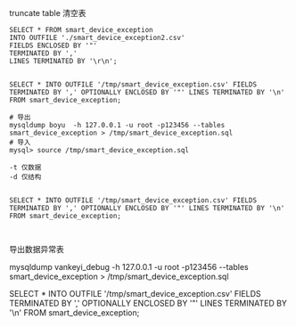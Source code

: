 truncate table 清空表




```
SELECT * FROM smart_device_exception
INTO OUTFILE './smart_device_exception2.csv' 
FIELDS ENCLOSED BY '"' 
TERMINATED BY ',' 
LINES TERMINATED BY '\r\n';


SELECT * INTO OUTFILE '/tmp/smart_device_exception.csv' FIELDS TERMINATED BY ',' OPTIONALLY ENCLOSED BY '"' LINES TERMINATED BY '\n' FROM smart_device_exception;
```

```
# 导出
mysqldump boyu  -h 127.0.0.1 -u root -p123456 --tables smart_device_exception > /tmp/smart_device_exception.sql
# 导入
mysql> source /tmp/smart_device_exception.sql

-t 仅数据 
-d 仅结构


SELECT * INTO OUTFILE '/tmp/smart_device_exception.csv' FIELDS TERMINATED BY ',' OPTIONALLY ENCLOSED BY '"' LINES TERMINATED BY '\n' FROM smart_device_exception;



```



导出数据异常表

mysqldump vankeyi_debug  -h 127.0.0.1 -u root -p123456 --tables smart_device_exception > /tmp/smart_device_exception.sql

SELECT * INTO OUTFILE '/tmp/smart_device_exception.csv' FIELDS TERMINATED BY ',' OPTIONALLY ENCLOSED BY '"' LINES TERMINATED BY '\n' FROM smart_device_exception;
